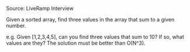 Source: LiveRamp Interview

Given a sorted array, find three values in the array that sum to a given number.

e.g. Given [1,2,3,4,5], can you find three values that sum to 10? If so, what values are they? The solution must be better than O(N^3).
